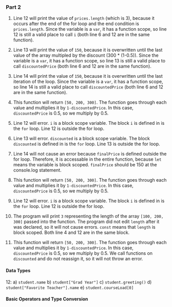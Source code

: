 ### Part 2

1) Line 12 will print the value of `prices.length` (which is 3), because it occurs after the end of the for loop and the end condition is `prices.length`. Since the variable is a `var`, it has a function scope, so line 12 is still a valid place to call `i` (both line 6 and 12 are in the same function).

2) Line 13 will print the value of `150`, because it is overwritten until the last value of the array multipled by the discount (300 * (1-0.5)). Since the variable is a `var`, it has a function scope, so line 13 is still a valid place to call `discountedPrice` (both line 6 and 12 are in the same function).

3) Line 14 will print the value of `150`, because it is overwritten until the last iteration of the loop. Since the variable is a `var`, it has a function scope, so line 14 is still a valid place to call `discountedPrice` (both line 6 and 12 are in the same function).

4) This function will return `[50, 200, 300]`. The function goes through each value and multiplies it by `1-discountedPrice`. In this case, `discountedPrice` is 0.5, so we multiply by 0.5.

5) Line 12 will error. `i` is a block scope variable. The block `i` is defined in is the `for` loop. Line 12 is outside the for loop.

6) Line 13 will error. `discounted` is a block scope variable. The block `discounted` is defined in is the `for` loop. Line 13 is outside the for loop.

7) Line 14 will not cause an error because `finalPrice` is defined outside the for loop. Therefore, it is accessable in the entire function, because `let` means the variable is block scoped. `finalPrice` should be 150 at the console.log statement.

8) This function will return `[50, 200, 300]`. The function goes through each value and multiplies it by `1-discountedPrice`. In this case, `discountedPrice` is 0.5, so we multiply by 0.5.

9) Line 12 will error. `i` is a block scope variable. The block `i` is defined in is the `for` loop. Line 12 is outside the for loop.

10) The program will print `3` representing the length of the array `[100, 200, 300]` passed into the function. The program did not edit `length` after it was declared, so it will not cause errors. `const` means that `length` is block scoped. Both line 4 and 12 are in the same block.

11) This function will return `[50, 200, 300]`. The function goes through each value and multiplies it by `1-discountedPrice`. In this case, `discountedPrice` is 0.5, so we multiply by 0.5. We call functions on `discounted` and do not reassign it, so it will not throw an error.

#### Data Types

12:
a) `student.name`
b) `student["Grad Year"]`
c) `student.greeting()`
d) `student["Favorite Teacher"].name`
e) `student.courseLoad[0]`

#### Basic Operators and Type Conversion
